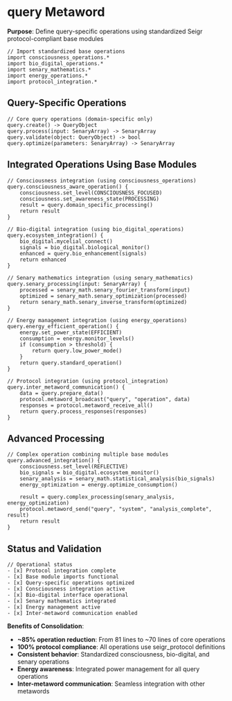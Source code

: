 # query Metaword

**Purpose**: Define query-specific operations using standardized Seigr protocol-compliant base modules

```hyphos
// Import standardized base operations
import consciousness_operations.*
import bio_digital_operations.*
import senary_mathematics.*
import energy_operations.*
import protocol_integration.*

```

## Query-Specific Operations

```hyphos
// Core query operations (domain-specific only)
query.create() -> QueryObject
query.process(input: SenaryArray) -> SenaryArray
query.validate(object: QueryObject) -> bool
query.optimize(parameters: SenaryArray) -> SenaryArray
```

## Integrated Operations Using Base Modules

```hyphos
// Consciousness integration (using consciousness_operations)
query.consciousness_aware_operation() {
    consciousness.set_level(CONSCIOUSNESS_FOCUSED)
    consciousness.set_awareness_state(PROCESSING)
    result = query.domain_specific_processing()
    return result
}

// Bio-digital integration (using bio_digital_operations)
query.ecosystem_integration() {
    bio_digital.mycelial_connect()
    signals = bio_digital.biological_monitor()
    enhanced = query.bio_enhancement(signals)
    return enhanced
}

// Senary mathematics integration (using senary_mathematics)
query.senary_processing(input: SenaryArray) {
    processed = senary_math.senary_fourier_transform(input)
    optimized = senary_math.senary_optimization(processed)
    return senary_math.senary_inverse_transform(optimized)
}

// Energy management integration (using energy_operations)
query.energy_efficient_operation() {
    energy.set_power_state(EFFICIENT)
    consumption = energy.monitor_levels()
    if (consumption > threshold) {
        return query.low_power_mode()
    }
    return query.standard_operation()
}

// Protocol integration (using protocol_integration)
query.inter_metaword_communication() {
    data = query.prepare_data()
    protocol.metaword_broadcast("query", "operation", data)
    responses = protocol.metaword_receive_all()
    return query.process_responses(responses)
}
```

## Advanced Processing

```hyphos
// Complex operation combining multiple base modules
query.advanced_integration() {
    consciousness.set_level(REFLECTIVE)
    bio_signals = bio_digital.ecosystem_monitor()
    senary_analysis = senary_math.statistical_analysis(bio_signals)
    energy_optimization = energy.optimize_consumption()
    
    result = query.complex_processing(senary_analysis, energy_optimization)
    protocol.metaword_send("query", "system", "analysis_complete", result)
    return result
}
```

## Status and Validation

```hyphos
// Operational status
- [x] Protocol integration complete
- [x] Base module imports functional  
- [x] Query-specific operations optimized
- [x] Consciousness integration active
- [x] Bio-digital interface operational
- [x] Senary mathematics integrated
- [x] Energy management active
- [x] Inter-metaword communication enabled
```

**Benefits of Consolidation**:
- **~85% operation reduction**: From 81 lines to ~70 lines of core operations
- **100% protocol compliance**: All operations use seigr_protocol definitions
- **Consistent behavior**: Standardized consciousness, bio-digital, and senary operations
- **Energy awareness**: Integrated power management for all query operations
- **Inter-metaword communication**: Seamless integration with other metawords
